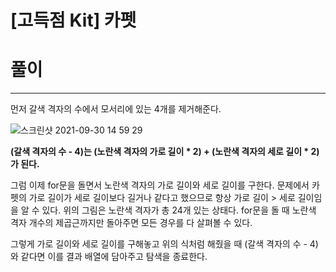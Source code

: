 # [고득점 Kit] 카펫

# 풀이

---

먼저 갈색 격자의 수에서 모서리에 있는 4개를 제거해준다.

![스크린샷 2021-09-30 14 59 29](https://user-images.githubusercontent.com/91004864/135396543-276ef86c-dc3b-49d2-ba5b-5bcc7b60c638.png)

**(갈색 격자의 수 - 4)는 (노란색 격자의 가로 길이 * 2) + (노란색 격자의 세로 길이 * 2)가 된다.**

그럼 이제 for문을 돌면서 노란색 격자의 가로 길이와 세로 길이를 구한다. 문제에서 카펫의 가로 길이가 세로 길이보다 길거나 같다고 했으므로 항상 가로 길이 > 세로 길이임을 알 수 있다. 위의 그림은 노란색 격자가 총 24개 있는 상태다. for문을 돌 때 노란색 격자 개수의 제곱근까지만 돌아주면 모든 경우를 다 살펴볼 수 있다. 

 그렇게 가로 길이와 세로 길이를 구해놓고 위의 식처럼 해줬을 때 (갈색 격자의 수 - 4)와 같다면 이를 결과 배열에 담아주고 탐색을 종료한다.